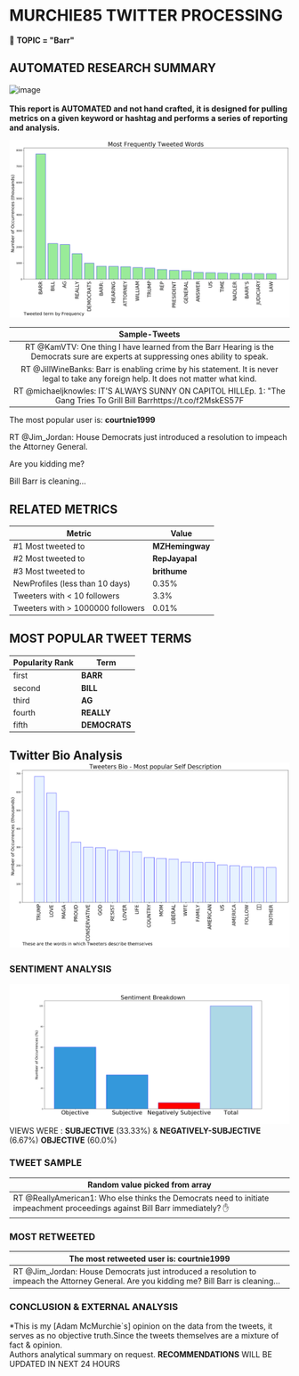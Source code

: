 # MURCHIE85 TWITTER PROCESSING 
&#x1F34E; **TOPIC = "Barr"**

## AUTOMATED RESEARCH SUMMARY

![image](https://marketingplatform.google.com/about/static/images/gmp/analytics-smb-benefit.jpg)
<br></br>
<b> This report is AUTOMATED and not hand crafted, it is designed for pulling metrics on a given keyword or hashtag and performs a series of reporting and analysis.</b>



![image](TWEETS.png)



|                **Sample-Tweets**        |
| :-------------: |
| RT @KamVTV: One thing I have learned from the Barr Hearing is the Democrats sure are experts at suppressing ones ability to speak. |
| RT @JillWineBanks: Barr is enabling crime by his statement. It is never legal to take any foreign help. It does not matter what kind. |
| RT @michaeljknowles: IT'S ALWAYS SUNNY ON CAPITOL HILLEp. 1: "The Gang Tries To Grill Bill Barrhttps://t.co/f2MskES57F |

The most popular user is: **courtnie1999**
<div class="alert alert-block alert-danger"> RT @Jim_Jordan: House Democrats just introduced a resolution to impeach the Attorney General. 

Are you kidding me? 

Bill Barr is cleaning…</div>

## RELATED METRICS<br>
| Metric | Value |
| ------------- | ------------- |
| #1 Most tweeted to  | **MZHemingway** |
| #2 Most tweeted to  | **RepJayapal** |
| #3 Most tweeted to  | **brithume** |
| NewProfiles (less than 10 days) | 0.35%  |
| Tweeters with < 10 followers  | 3.3%|
| Tweeters with > 1000000 followers  | 0.01%  |



## MOST POPULAR TWEET TERMS 


| Popularity Rank  | Term |
| ------------- | ------------- |
| first  | **BARR**  |
| second  | **BILL**  |
| third  | **AG** |
| fourth  | **REALLY**  |
| fifth  | **DEMOCRATS**  |


## Twitter Bio Analysis![image](BIO.png)
### SENTIMENT ANALYSIS
![image](sentiment.png)
VIEWS WERE : **SUBJECTIVE**  (33.33%) & **NEGATIVELY-SUBJECTIVE** (6.67%) **OBJECTIVE** (60.0%)

### TWEET SAMPLE 
| Random value picked from array |
| ------------- |
|RT @ReallyAmerican1: Who else thinks the Democrats need to initiate impeachment proceedings against Bill Barr immediately? ✋ |

### MOST RETWEETED 

| The most retweeted user is: **courtnie1999**  |
| ------------- |
| RT @Jim_Jordan: House Democrats just introduced a resolution to impeach the Attorney General. Are you kidding me? Bill Barr is cleaning… |

### CONCLUSION & EXTERNAL ANALYSIS

*This is my [Adam McMurchie`s] opinion on the data from the tweets, it serves as no objective truth.Since the tweets themselves are a mixture of fact & opinion.<br>
Authors analytical summary on request.
**RECOMMENDATIONS** WILL BE UPDATED IN NEXT  24 HOURS <br>